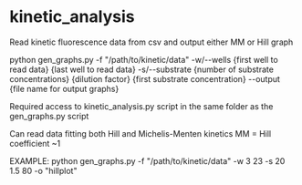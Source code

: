 # kinetic_analysis
Read kinetic fluorescence data from csv and output either MM or Hill graph

python gen_graphs.py -f "/path/to/kinetic/data" -w/--wells {first well to read data} {last well to read data} -s/--substrate {number of substrate concentrations} {dilution factor} {first substrate concentration} --output {file name for output graphs}

Required access to kinetic_analysis.py script in the same folder as the gen_graphs.py script

Can read data fitting both Hill and Michelis-Menten kinetics
  MM = Hill coefficient ~1 

EXAMPLE:
python gen_graphs.py -f "/path/to/kinetic/data" -w 3 23 -s 20 1.5 80 -o "hillplot"
